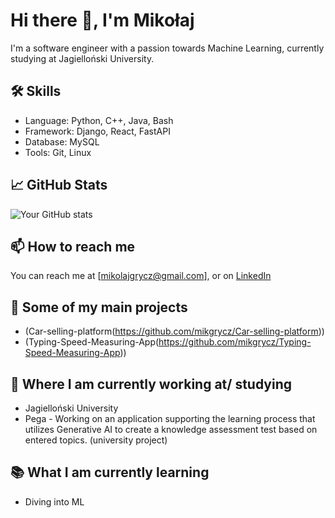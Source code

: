 # Hi there 👋, I'm Mikołaj

I'm a software engineer with a passion towards Machine Learning, currently studying at Jagielloński University.

## 🛠 Skills
- Language: Python, C++, Java, Bash
- Framework: Django, React, FastAPI
- Database: MySQL
- Tools: Git, Linux

## 📈 GitHub Stats

![Your GitHub stats](https://github-readme-stats.vercel.app/api?username=mikgrycz&show_icons=true&theme=tokyonight)

## 📫 How to reach me
You can reach me at [mikolajgrycz@gmail.com], or on [LinkedIn](www.linkedin.com/in/mikołaj-grycz-964235185)

## 🚀 Some of my main projects
- (Car-selling-platform(https://github.com/mikgrycz/Car-selling-platform))
- (Typing-Speed-Measuring-App(https://github.com/mikgrycz/Typing-Speed-Measuring-App))

## 💼 Where I am currently working at/ studying
- Jagielloński University
- Pega - Working on an application supporting the learning process that utilizes Generative AI to create a knowledge assessment test based on entered topics. (university project)

## 📚 What I am currently learning
- Diving into ML

<!--
**mikgrycz/mikgrycz** is a ✨ _special_ ✨ repository because its `README.md` (this file) appears on your GitHub profile.

Here are some ideas to get you started:

- 🔭 I’m currently working on ...
- 🌱 I’m currently learning ...
- 👯 I’m looking to collaborate on ...
- 🤔 I’m looking for help with ...
- 💬 Ask me about ...
- 📫 How to reach me: ...
- 😄 Pronouns: ...
- ⚡ Fun fact: ...
-->

